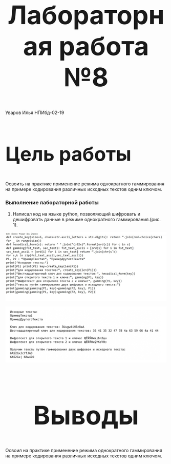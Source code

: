 <style>
h1 {
    font-size: 80px;
    text-align: center;
}
h2 {
    font-size: 60px;
}
{
    text-align: justify;

}
section.fio {
    text-align: right;
}
</style>

# Лабораторная работа №8
<!-- _class: fio -->
Уваров Илья
НПИбд-02-19


## Цель работы
 Освоить на практике применение режима однократного гаммирования 
на примере кодирования различных исходных текстов одним ключом.


### Выполнение лабораторной работы
1. Написал код на языке python, позволяющий шифровать и
дешифровать данные в режиме однократного гаммирования.(рис. 1).

![Рис.1](imag/1.jpg)

![Рис.1](imag/2.jpg) 

# Выводы

Освоил на практике применение режима однократного гаммирования
на примере кодирования различных исходных текстов одним ключом.